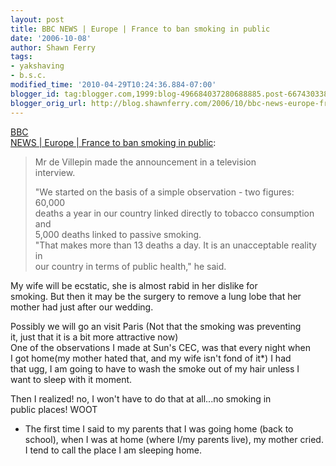 ```yaml
---
layout: post
title: BBC NEWS | Europe | France to ban smoking in public
date: '2006-10-08'
author: Shawn Ferry
tags:
- yakshaving
- b.s.c.
modified_time: '2010-04-29T10:24:36.884-07:00'
blogger_id: tag:blogger.com,1999:blog-496684037280688885.post-667430338016265136
blogger_orig_url: http://blog.shawnferry.com/2006/10/bbc-news-europe-france-to-ban-smoking_5074.html
---
```


[BBC  
NEWS | Europe | France to ban smoking in
public](http://news.bbc.co.uk/2/hi/europe/6032125.stm):  

> Mr de Villepin made the announcement in a television  
> interview.  
>  
>  
> "We started on the basis of a simple observation - two figures: 60,000  
> deaths a year in our country linked directly to tobacco consumption and  
> 5,000 deaths linked to passive smoking.  
> "That makes more than 13 deaths a day. It is an unacceptable reality in  
> our country in terms of public health," he said.

My wife will be ecstatic, she is almost rabid in her dislike for  
smoking. But then it may be the surgery to remove a lung lobe that her  
mother had just after our wedding.  
  
Possibly we will go an visit Paris (Not that the smoking was preventing  
it, just that it is a bit more attractive now)  
One of the observations I made at Sun's CEC, was that every night when  
I got home(my mother hated that, and my wife isn't fond of it*) I had  
that ugg, I am going to have to wash the smoke out of my hair unless I  
want to sleep with it moment.  
  
Then I realized! no, I won't have to do that at all...no smoking in  
public places! WOOT  
  
* The first time I said to my parents that I was going home (back to  
school), when I was at home (where I/my parents live), my mother cried.  
I tend to call the place I am sleeping home.  

